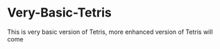 # Very-Basic-Tetris

This is very basic version of Tetris, more enhanced version of Tetris will come
